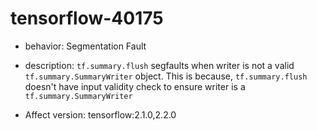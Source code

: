 # tensorflow-40175
- behavior: Segmentation Fault

- description: `tf.summary.flush` segfaults when writer is not a valid `tf.summary.SummaryWriter` object. This is because, `tf.summary.flush` doesn't have input validity check to ensure writer is a `tf.summary.SummaryWriter`

- Affect version: tensorflow:2.1.0,2.2.0